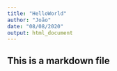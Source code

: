 ```yaml
---
title: "HelloWorld"
author: "João"
date: "08/08/2020"
output: html_document
---
```


## This is a markdown file